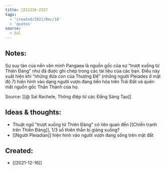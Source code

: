 ```yaml
---
title: 💬211216-2317
tags:
  - 'created/2021/Dec/16'
  - 'quotes'
source:
  - Sal
---
```


## Notes:
Sự suy tàn của nền văn minh Pangaea là nguồn gốc của sự “trượt xuống từ Thiên Đàng” như đã được ghi chép trong các tài liệu của các bạn. Điều này xuất hiện khi “những đứa con của Thượng Đế” (những người Pleiades ở mật độ 7) hiện hình vào dạng người vượn đang tiến hóa trên Trái Đất và quên mất nguồn gốc Thần Thánh của họ.

Source: [[@ Sal Rachele, Thông điệp từ các Đấng Sáng Tạo]]

## Ideas & thoughts:
- Thuật ngữ "trượt xuống từ Thiên Đàng" có liên quan đến [[Chiến tranh trên Thiên Đàng]], 1/3 số thiên thần bị giáng xuống?
- [[Người Pleiadian]] hiện hình vào người vượn đang sống trên mặt đất
## Created:
- [[2021-12-16]]
